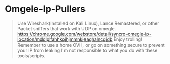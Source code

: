 # Omgele-Ip-Pullers


> Use Wireshark(Installed on Kali Linux), Lance Remastered, or other Packet sniffers that work with UDP on omegle.
> https://chrome.google.com/webstore/detail/syncro-omegle-ip-location/mddlplfahhkojhjmmnkjeaghalncgjdb
> Enjoy trolling! Remember to use a home OVH, or go on something secure to prevent your IP from leaking
> I'm not responsible to what you do with these tools/scripts.
